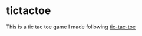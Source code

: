 # tictactoe
This is a tic tac toe game I made following [tic-tac-toe](https://youtu.be/5mJZvns8dew) 
